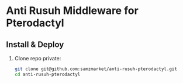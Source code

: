 # Anti Rusuh Middleware for Pterodactyl

## Install & Deploy

1. Clone repo private:
   ```bash
   git clone git@github.com:samzmarket/anti-rusuh-pterodactyl.git
   cd anti-rusuh-pterodactyl

